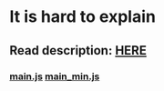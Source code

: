 # It is hard to explain 
## Read description: [HERE](https://medium.com/p/6ff642e4adca/edit)

### [main.js](https://github.com/wasiher/button_moving_down/blob/master/main.js) [main_min.js](https://github.com/wasiher/button_moving_down/blob/master/main_min.js)
